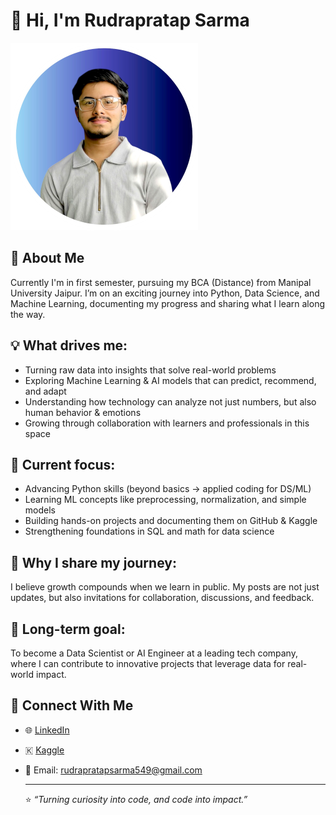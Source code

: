 # 👋 Hi, I'm Rudrapratap Sarma  

![Rudrapratap Sarma – Aspiring Data Scientist | Machine Learning & AI Enthusiast](Rudra's_Profile.png)

## 🌱 About Me 
Currently I'm in first semester, pursuing my BCA (Distance) from Manipal University Jaipur. I’m on an exciting journey into Python, Data Science, and Machine Learning, documenting my progress and sharing what I learn along the way.

## 💡 What drives me:

- Turning raw data into insights that solve real-world problems
- Exploring Machine Learning & AI models that can predict, recommend, and adapt
- Understanding how technology can analyze not just numbers, but also human behavior & emotions
- Growing through collaboration with learners and professionals in this space

## 📌 Current focus:

- Advancing Python skills (beyond basics → applied coding for DS/ML)
- Learning ML concepts like preprocessing, normalization, and simple models
- Building hands-on projects and documenting them on GitHub & Kaggle
- Strengthening foundations in SQL and math for data science

## 🌱 Why I share my journey:
I believe growth compounds when we learn in public. My posts are not just updates, but also invitations for collaboration, discussions, and feedback.

## 🎯 Long-term goal:
To become a Data Scientist or AI Engineer at a leading tech company, where I can contribute to innovative projects that leverage data for real-world impact.

## 🔗 Connect With Me  
- 🌐 [LinkedIn](https://www.linkedin.com/in/rudrapratap-sarma)  
- 🇰  [Kaggle](kaggle.com/rudrapratapsarma)  
- 📧 Email: rudrapratapsarma549@gmail.com

  ---

  ⭐ *“Turning curiosity into code, and code into impact.”*  
